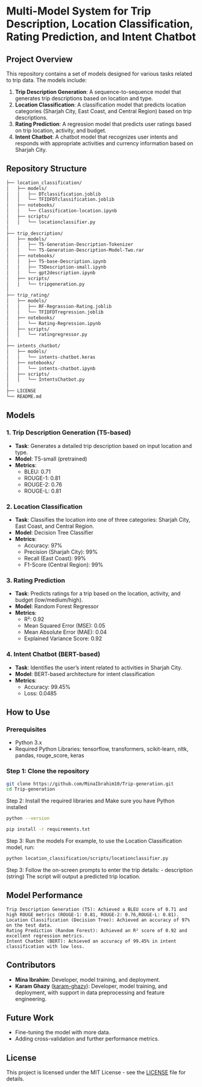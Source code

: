 # Multi-Model System for Trip Description, Location Classification, Rating Prediction, and Intent Chatbot

## Project Overview

This repository contains a set of models designed for various tasks related to trip data. The models include:

1. **Trip Description Generation**: A sequence-to-sequence model that generates trip descriptions based on location and type.
2. **Location Classification**: A classification model that predicts location categories (Sharjah City, East Coast, and Central Region) based on trip descriptions.
3. **Rating Prediction**: A regression model that predicts user ratings based on trip location, activity, and budget.
4. **Intent Chatbot**: A chatbot model that recognizes user intents and responds with appropriate activities and currency information based on Sharjah City.

## Repository Structure

```bash
├── location_classification/
│   ├── models/
│   │   ├── DTclassification.joblib
│   │   └── TFIDFDTclassification.joblib
│   ├── notebooks/
│   │   └── Classification-location.ipynb
│   ├── scripts/
│   │   └── locationclassifier.py
│
├── trip_description/
│   ├── models/
│   │   ├── T5-Generation-Description-Tokenizer
│   │   └── T5-Generation-Description-Model-Two.rar
│   ├── notebooks/
│   │   ├── T5-base-Description.ipynb
│   │   ├── T5Description-small.ipynb
│   │   └── gpt2description.ipynb
│   ├── scripts/
│   │   └── tripgeneration.py
│
├── trip_rating/
│   ├── models/
│   │   ├── RF-Regrassion-Rating.joblib
│   │   └── TFIDFDTregression.joblib
│   ├── notebooks/
│   │   └── Rating-Regression.ipynb
│   ├── scripts/
│   │   └── ratingregressor.py
│
├── intents_chatbot/
│   ├── models/
│   │   └── intents-chatbot.keras
│   ├── notebooks/
│   │   └── intents-chatbot.ipynb
│   ├── scripts/
│   │   └── IntentsChatbot.py
│
├── LICENSE
└── README.md
```
## Models

### 1. **Trip Description Generation (T5-based)**

- **Task**: Generates a detailed trip description based on input location and type.
- **Model**: T5-small (pretrained)
- **Metrics**: 
  - BLEU: 0.71
  - ROUGE-1: 0.81
  - ROUGE-2: 0.76
  - ROUGE-L: 0.81

### 2. **Location Classification**

- **Task**: Classifies the location into one of three categories: Sharjah City, East Coast, and Central Region.
- **Model**: Decision Tree Classifier
- **Metrics**:
  - Accuracy: 97%
  - Precision (Sharjah City): 99%
  - Recall (East Coast): 99%
  - F1-Score (Central Region): 99%

### 3. **Rating Prediction**

- **Task**: Predicts ratings for a trip based on the location, activity, and budget (low/medium/high).
- **Model**: Random Forest Regressor
- **Metrics**:
  - R²: 0.92
  - Mean Squared Error (MSE): 0.05
  - Mean Absolute Error (MAE): 0.04
  - Explained Variance Score: 0.92

### 4. **Intent Chatbot (BERT-based)**

- **Task**: Identifies the user’s intent related to activities in Sharjah City.
- **Model**: BERT-based architecture for intent classification
- **Metrics**:
  - Accuracy: 99.45%
  - Loss: 0.0485

## How to Use

### Prerequisites

- Python 3.x
- Required Python Libraries: tensorflow, transformers, scikit-learn, nltk, pandas, rouge_score, keras

### Step 1: Clone the repository
```bash
git clone https://github.com/MinaIbrahim10/Trip-generation.git
cd Trip-generation
 ```

Step 2: Install the required libraries and Make sure you have Python installed
 ```bash
python --version
 
pip install -r requirements.txt
   ```
Step 3: Run the models
For example, to use the Location Classification model, run:
 ```bash
python location_classification/scripts/locationclassifier.py
```
Step 3: Follow the on-screen prompts to enter the trip details:
    - description (string)
The script will output a predicted  trip location.
## Model Performance

    Trip Description Generation (T5): Achieved a BLEU score of 0.71 and high ROUGE metrics (ROUGE-1: 0.81, ROUGE-2: 0.76,ROUGE-L: 0.81).
    Location Classification (Decision Tree): Achieved an accuracy of 97% on the test data.
    Rating Prediction (Random Forest): Achieved an R² score of 0.92 and excellent regression metrics.
    Intent Chatbot (BERT): Achieved an accuracy of 99.45% in intent classification with low loss.
## Contributors

- **Mina Ibrahim**: Developer, model training, and deployment.
- **Karam Ghazy** ([karam-ghazy](https://github.com/karam-ghazy)): Developer, model training, and deployment, with support in data preprocessing and feature engineering.


## Future Work

- Fine-tuning the model with more data.
- Adding cross-validation and further performance metrics.
## License
This project is licensed under the MIT License - see the [LICENSE](LICENSE) file for details.

